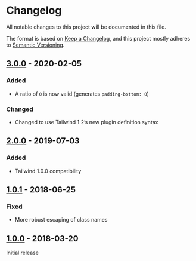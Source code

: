 # Changelog

All notable changes to this project will be documented in this file.

The format is based on [Keep a Changelog](https://keepachangelog.com/en/1.0.0/),
and this project mostly adheres to [Semantic Versioning](https://semver.org/spec/v2.0.0.html).

## [3.0.0] - 2020-02-05

### Added
- A ratio of `0` is now valid (generates `padding-bottom: 0`)

### Changed
- Changed to use Tailwind 1.2’s new plugin definition syntax

## [2.0.0] - 2019-07-03

### Added
- Tailwind 1.0.0 compatibility

## [1.0.1] - 2018-06-25

### Fixed
- More robust escaping of class names

## [1.0.0] - 2018-03-20

Initial release

[Unreleased]: https://github.com/webdna/tailwindcss-aspect-ratio/compare/v3.0.0...HEAD
[3.0.0]: https://github.com/webdna/tailwindcss-aspect-ratio/compare/v2.0.0...v3.0.0
[2.0.0]: https://github.com/webdna/tailwindcss-aspect-ratio/compare/v1.0.1...v2.0.0
[1.0.1]: https://github.com/webdna/tailwindcss-aspect-ratio/compare/v1.0.0...v1.0.1
[1.0.0]: https://github.com/webdna/tailwindcss-aspect-ratio/releases/tag/v1.0.0
